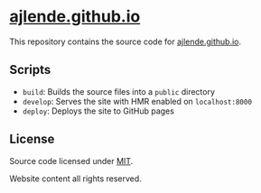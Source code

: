 # [ajlende.github.io](http://ajlende.github.io)

This repository contains the source code for [ajlende.github.io](http://ajlende.github.io).

## Scripts

- `build`: Builds the source files into a `public` directory
- `develop`: Serves the site with HMR enabled on `localhost:8000`
- `deploy`: Deploys the site to GitHub pages

## License

Source code licensed under [MIT](http://opensource.org/licenses/mit-license.php).

Website content all rights reserved.

